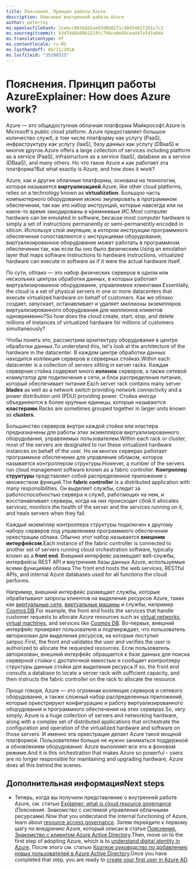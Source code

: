 ```yaml
---
title: Пояснения. Принцип работы Azure
description: Описание внутренней работы Azure
author: petertay
ms.openlocfilehash: 1cebcc001b8d2ae93d8b0271c48d54617281c7c2
ms.sourcegitcommit: b3d74d8a89b2224fc796ce0e89cea447af43a0d4
ms.translationtype: HT
ms.contentlocale: ru-RU
ms.lasthandoff: 06/11/2018
ms.locfileid: "35290515"
---
```

# <a name="explainer-how-does-azure-work"></a><span data-ttu-id="bfaf6-103">Пояснения. Принцип работы Azure</span><span class="sxs-lookup"><span data-stu-id="bfaf6-103">Explainer: How does Azure work?</span></span>

<span data-ttu-id="bfaf6-104">Azure — это общедоступная облачная платформа Майкрософт.</span><span class="sxs-lookup"><span data-stu-id="bfaf6-104">Azure is Microsoft's public cloud platform.</span></span> <span data-ttu-id="bfaf6-105">Azure предоставляет большое количество служб, в том числе платформу как услугу (PaaS), инфраструктуру как услугу (IaaS), базу данных как услугу (DBaaS) и многое другое.</span><span class="sxs-lookup"><span data-stu-id="bfaf6-105">Azure offers a large collection of services including platform as a service (PaaS), infrastructure as a service (IaaS), database as a service (DBaaS), and many others.</span></span> <span data-ttu-id="bfaf6-106">Но что такое Azure и как работает эта платформа?</span><span class="sxs-lookup"><span data-stu-id="bfaf6-106">But what exactly is Azure, and how does it work?</span></span>

<span data-ttu-id="bfaf6-107">Azure, как и другие облачные платформы, основана на технологии, которая называется **виртуализацией**.</span><span class="sxs-lookup"><span data-stu-id="bfaf6-107">Azure, like other cloud platforms, relies on a technology known as **virtualization**.</span></span> <span data-ttu-id="bfaf6-108">Большую часть компьютерного оборудования можно эмулировать в программном обеспечении, так как это набор инструкций, которые навсегда или на какое-то время закодированы в кремниевые ИС.</span><span class="sxs-lookup"><span data-stu-id="bfaf6-108">Most computer hardware can be emulated in software, because most computer hardware is simply a set of instructions permanently or semi-permanently encoded in silicon.</span></span> <span data-ttu-id="bfaf6-109">Используя слой эмуляции, в котором инструкции программного обеспечения сопоставляются с инструкциями оборудования, виртуализированное оборудование может работать в программном обеспечении так, как если бы оно было физическим.</span><span class="sxs-lookup"><span data-stu-id="bfaf6-109">Using an emulation layer that maps software instructions to hardware instructions, virtualized hardware can execute in software as if it were the actual hardware itself.</span></span>

<span data-ttu-id="bfaf6-110">По сути, облако — это набор физических серверов в одном или нескольких центрах обработки данных, в которых работает виртуализированное оборудование, управляемое клиентами.</span><span class="sxs-lookup"><span data-stu-id="bfaf6-110">Essentially, the cloud is a set of physical servers in one or more datacenters that execute virtualized hardware on behalf of customers.</span></span> <span data-ttu-id="bfaf6-111">Как же облако создает, запускает, останавливает и удаляет миллионы экземпляров виртуализированного оборудования для миллионов клиентов одновременно?</span><span class="sxs-lookup"><span data-stu-id="bfaf6-111">So how does the cloud create, start, stop, and delete millions of instances of virtualized hardware for millions of customers simultaneously?</span></span>

<span data-ttu-id="bfaf6-112">Чтобы понять это, рассмотрим архитектуру оборудования в центре обработки данных.</span><span class="sxs-lookup"><span data-stu-id="bfaf6-112">To understand this, let's look at the architecture of the hardware in the datacenter.</span></span>  <span data-ttu-id="bfaf6-113">В каждом центре обработки данных находится коллекция серверов в серверных стойках.</span><span class="sxs-lookup"><span data-stu-id="bfaf6-113">Within each datacenter is a collection of servers sitting in server racks.</span></span> <span data-ttu-id="bfaf6-114">Каждая серверная стойка содержит много **колонок** серверов, а также сетевой коммутатор для подключения к сети, и блок распределения питания, который обеспечивает питание.</span><span class="sxs-lookup"><span data-stu-id="bfaf6-114">Each server rack contains many server **blades** as well as a network switch providing network connectivity and a power distribution unit (PDU) providing power.</span></span> <span data-ttu-id="bfaf6-115">Стойка иногда объединяются в более крупные единицы, которые называются **кластерами**.</span><span class="sxs-lookup"><span data-stu-id="bfaf6-115">Racks are sometimes grouped together in larger units known as **clusters**.</span></span> 

<span data-ttu-id="bfaf6-116">Большинство серверов внутри каждой стойки или кластера предназначены для работы этих экземпляров виртуализированного оборудования, управляемых пользователем.</span><span class="sxs-lookup"><span data-stu-id="bfaf6-116">Within each rack or cluster, most of the servers are designated to run these virtualized hardware instances on behalf of the user.</span></span> <span data-ttu-id="bfaf6-117">Но на многих серверах работает программное обеспечение для управления облаком, которое называется контроллером структуры.</span><span class="sxs-lookup"><span data-stu-id="bfaf6-117">However, a number of the servers run cloud management software known as a fabric controller.</span></span> <span data-ttu-id="bfaf6-118">**Контроллер структуры** представляет собой распределенное приложение с множеством функций.</span><span class="sxs-lookup"><span data-stu-id="bfaf6-118">The **fabric controller** is a distributed application with many responsibilities.</span></span> <span data-ttu-id="bfaf6-119">Он выделяет службы, следит за работоспособностью сервера и служб, работающих на нем, и восстанавливает серверы, когда на них происходит сбой.</span><span class="sxs-lookup"><span data-stu-id="bfaf6-119">It allocates services, monitors the health of the server and the services running on it, and heals servers when they fail.</span></span>

<span data-ttu-id="bfaf6-120">Каждый экземпляр контроллера структуры подключен к другому набору серверов под управлением программного обеспечения оркестрации облака. Обычно этот набор называется **внешним интерфейсом**.</span><span class="sxs-lookup"><span data-stu-id="bfaf6-120">Each instance of the fabric controller is connected to another set of servers running cloud orchestration software, typically known as a **front end**.</span></span> <span data-ttu-id="bfaf6-121">Внешний интерфейс размещает веб-службы, интерфейсы REST API и внутренние базы данных Azure, используемые всеми функциями облака.</span><span class="sxs-lookup"><span data-stu-id="bfaf6-121">The front end hosts the web services, RESTful APIs, and internal Azure databases used for all functions the cloud performs.</span></span> 

<span data-ttu-id="bfaf6-122">Например, внешний интерфейс размещает службы, которые обрабатывают запросы клиентов на выделение ресурсов Azure, таких как [виртуальные сети][vnet], [виртуальные машины][vms] и службы, например [Cosmos DB][cosmosdb].</span><span class="sxs-lookup"><span data-stu-id="bfaf6-122">For example, the front end hosts the services that handle customer requests to allocate Azure resources such as [virtual networks][vnet], [virtual machines][vms], and services like [Cosmos DB][cosmosdb].</span></span> <span data-ttu-id="bfaf6-123">Во-первых, внешний интерфейс проверяет пользователя и подтверждает, что пользователь авторизован для выделения ресурсов, на которые поступил запрос.</span><span class="sxs-lookup"><span data-stu-id="bfaf6-123">First, the front end validates the user and verifies the user is authorized to allocate the requested resources.</span></span> <span data-ttu-id="bfaf6-124">Если пользователь авторизован, внешний интерфейс обращается к базе данных для поиска серверной стойки с достаточной емкостью и сообщает контроллеру структуры данные стойки для выделения ресурса.</span><span class="sxs-lookup"><span data-stu-id="bfaf6-124">If so, the front end consults a database to locate a server rack with sufficient capacity, and then instructs the fabric controller on the rack to allocate the resource.</span></span>

<span data-ttu-id="bfaf6-125">Проще говоря, Azure — это огромная коллекция серверов и сетевого оборудования, а также сложный набор распределенных приложений, которые оркестрируют конфигурацию и работу виртуализированного оборудования и программного обеспечения на этих серверах.</span><span class="sxs-lookup"><span data-stu-id="bfaf6-125">So, very simply, Azure is a huge collection of servers and networking hardware, along with a complex set of distributed applications that orchestrate the configuration and operation of the virtualized hardware and software on those servers.</span></span> <span data-ttu-id="bfaf6-126">И именно эта оркестрация делает Azure такой мощной платформой. Пользователям больше не нужно заниматься поддержкой и обновлением оборудования: Azure выполняет все это в фоновом режиме.</span><span class="sxs-lookup"><span data-stu-id="bfaf6-126">And it is this orchestration that makes Azure so powerful - users are no longer responsible for maintaining and upgrading hardware, Azure does all this behind the scenes.</span></span> 

## <a name="next-steps"></a><span data-ttu-id="bfaf6-127">Дополнительная информация</span><span class="sxs-lookup"><span data-stu-id="bfaf6-127">Next steps</span></span>

* <span data-ttu-id="bfaf6-128">Теперь, когда вы получили представление о внутренней работе Azure, см. статью [Explainer: what is cloud resource governance](governance-explainer.md) (Пояснения. Знакомство с системой управления облачными ресурсами).</span><span class="sxs-lookup"><span data-stu-id="bfaf6-128">Now that you understand the internal functioning of Azure, learn about [resource access governance](governance-explainer.md).</span></span> <span data-ttu-id="bfaf6-129">Затем перейдите к первому шагу по внедрению Azure, который описан в статье [Пояснения. Знакомство с клиентом Azure Active Directory](tenant-explainer.md).</span><span class="sxs-lookup"><span data-stu-id="bfaf6-129">Then, move on to the first step of adopting Azure, which is to [understand digital identity in Azure](tenant-explainer.md).</span></span> <span data-ttu-id="bfaf6-130">После этого см. статью [Краткое руководство по добавлению новых пользователей в Azure Active Directory][docs-add-users-to-aad].</span><span class="sxs-lookup"><span data-stu-id="bfaf6-130">Once you have completed that step, you are ready to [create your first user in Azure AD][docs-add-users-to-aad].</span></span>

<!-- Links -->

[cosmosdb]: /azure/cosmos-db/introduction
[docs-add-users-to-aad]: /azure/active-directory/add-users-azure-active-directory?toc=/azure/architecture/cloud-adoption-guide/toc.json
[vms]: /azure/virtual-machines/
[vnet]: /azure/virtual-network/virtual-networks-overview
